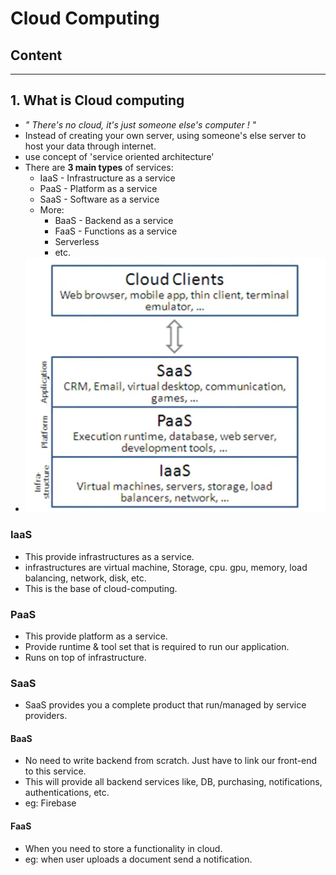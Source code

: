 # Cloud Computing

## Content

---

## 1. What is Cloud computing

-   _" There's no cloud, it's just someone else's computer ! "_
-   Instead of creating your own server, using someone's else server to host your data through internet.
-   use concept of 'service oriented architecture'
-   There are **3 main types** of services:
    -   IaaS - Infrastructure as a service
    -   PaaS - Platform as a service
    -   SaaS - Software as a service
    -   More:
        -   BaaS - Backend as a service
        -   FaaS - Functions as a service
        -   Serverless
        -   etc.
-   ![Cloud service models](imgs/Cloud%20service%20models.png)

### IaaS

-   This provide infrastructures as a service.
-   infrastructures are virtual machine, Storage, cpu. gpu, memory, load balancing, network, disk, etc.
-   This is the base of cloud-computing.

### PaaS

-   This provide platform as a service.
-   Provide runtime & tool set that is required to run our application.
-   Runs on top of infrastructure.

### SaaS

-   SaaS provides you a complete product that run/managed by service providers.

#### BaaS

-   No need to write backend from scratch. Just have to link our front-end to this service.
-   This will provide all backend services like, DB, purchasing, notifications, authentications, etc.
-   eg: Firebase

#### FaaS

-   When you need to store a functionality in cloud.
-   eg: when user uploads a document send a notification.


